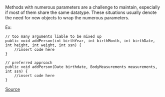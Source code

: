 Methods with numerous parameters are a challenge to maintain, especially if most of them share the same datatype. These situations usually denote the need for new objects to wrap the numerous parameters.

Ex:

```
// too many arguments liable to be mixed up
public void addPerson(int birthYear, int birthMonth, int birthDate, int height, int weight, int ssn) {
	//insert code here
}

// preferred approach
public void addPerson(Date birthdate, BodyMeasurements measurements, int ssn) {
	//insert code here
}
```

[Source](http://pmd.sourceforge.net/pmd-5.3.2/pmd-java/rules/java/codesize.html#ExcessiveParameterList)
